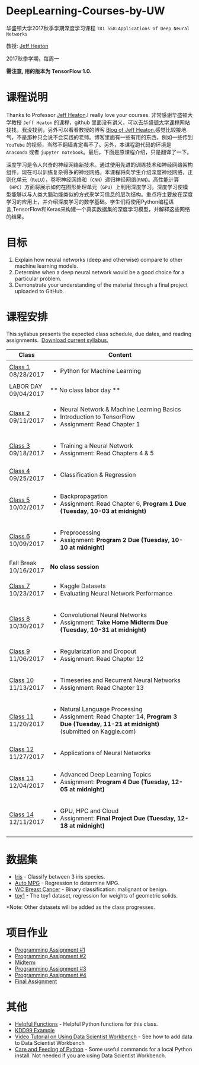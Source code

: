 # DeepLearning-Courses-by-UW
华盛顿大学2017秋季学期深度学习课程 `T81 558:Applications of Deep Neural Networks` 

教授: [Jeff Heaton](https://sites.wustl.edu/jeffheaton/)

2017秋季学期，每周一

**需注意, 用的版本为 TensorFlow 1.0.**

# 课程说明

Thanks to Professor [Jeff Heaton](https://sites.wustl.edu/jeffheaton/).I really love your courses.
非常感谢华盛顿大学教授 `Jeff Heaton` 的课程，github 里面没有讲义，可以去[华盛顿大学课程](https://sites.wustl.edu/jeffheaton/t81-558)网站找找，我没找到，另外可以看看教授的博客 [Blog of Jeff Heaton](http://www.heatonresearch.com/jeff/),感觉比较接地气，不是那种只会说不会实践的老师。博客里面有一些有用的东西，例如一些传到 `YouTube` 的视频，当然不翻墙肯定看不了。另外，本课程跑代码的环境是 `Anaconda` 或者 `jupyter notebook`。最后，下面是原课程介绍，只是翻译了一下。

深度学习是令人兴奋的神经网络新技术。通过使用先进的训练技术和神经网络架构组件，现在可以训练复杂得多的神经网络。本课程将向学生介绍深度神经网络，正则化单元（`ReLU`），卷积神经网络和（`CNN`）递归神经网络(`RNN`)。高性能计算（`HPC`）方面将展示如何在图形处理单元（`GPU`）上利用深度学习。深度学习使模型能够以与人类大脑功能类似的方式来学习信息的层次结构。重点将主要放在深度学习的应用上，并介绍深度学习的数学基础。学生们将使用Python编程语言,TensorFlow和Keras来构建一个真实数据集的深度学习模型，并解释这些网络的结果。

# 目标

1. Explain how neural networks (deep and otherwise) compare to other machine learning models. 
2. Determine when a deep neural network would be a good choice for a particular problem.
3. Demonstrate your understanding of the material through a final project uploaded to GitHub.

# 课程安排
This syllabus presents the expected class schedule, due dates, and reading assignments.  [Download current syllabus.](https://raw.githubusercontent.com/jeffheaton/t81_558_deep_learning/master/pdf/t81_558_spring2017_fall.pdf)

Class|Content
---|---
[Class 1](https://github.com/youngxiao/DeepLearning-Courses-by-UW/blob/master/t81_558_class1_intro_python.ipynb)<br>08/28/2017 | <ul><li>Python for Machine Learning</ul>
LABOR DAY<br>09/04/2017 | ** No class labor day **
[Class 2](https://github.com/youngxiao/DeepLearning-Courses-by-UW/blob/master/t81_558_class2_tensor_flow.ipynb)<br>09/11/2017 | <ul><li>Neural Network & Machine Learning Basics<li>Introduction to TensorFlow<li>Assignment: Read Chapter 1</ul>
[Class 3](https://github.com/youngxiao/DeepLearning-Courses-by-UW/blob/master/t81_558_class3_training.ipynb)<br>09/18/2017 | <ul><li>Training a Neural Network<li>Assignment: Read Chapters 4 & 5</ul>
[Class 4](https://github.com/youngxiao/DeepLearning-Courses-by-UW/blob/master/t81_558_class4_class_reg.ipynb)<br>09/25/2017 | <ul><li>Classification & Regression</ul>
[Class 5](https://github.com/youngxiao/DeepLearning-Courses-by-UW/blob/master/t81_558_class5_backpropagation.ipynb)<br>10/02/2017 | <ul><li>Backpropagation<li>Assignment: Read Chapter 6, <b>Program 1 Due (Tuesday, 10-03 at midnight)</b></ul>
[Class 6](https://github.com/youngxiao/DeepLearning-Courses-by-UW/blob/master/t81_558_class6_preprocessing.ipynb)<br>10/09/2017 | <ul><li>Preprocessing<li>Assignment: <b>Program 2 Due (Tuesday, 10-10 at midnight)</b></ul>
Fall Break<br>10/16/2017 | **No class session**
[Class 7](https://github.com/youngxiao/DeepLearning-Courses-by-UW/blob/master/t81_558_class7_kaggle.ipynb)<br>10/23/2017 | <ul><li>Kaggle Datasets<li>Evaluating Neural Network Performance</ul>
[Class 8](https://github.com/youngxiao/DeepLearning-Courses-by-UW/blob/master/t81_558_class8_cnn.ipynb)<br>10/30/2017 | <ul><li>Convolutional Neural Networks<li>Assignment: <b>Take Home Midterm Due (Tuesday, 10-31 at midnight)</b></ul>
[Class 9](https://github.com/youngxiao/DeepLearning-Courses-by-UW/blob/master/t81_558_class9_regularization.ipynb)<br>11/06/2017 | <ul><li>Regularization and Dropout<li>Assignment: Read Chapter 12</ul>
[Class 10](https://github.com/youngxiao/DeepLearning-Courses-by-UW/blob/master/t81_558_class10_lstm.ipynb)<br>11/13/2017 | <ul><li>Timeseries and Recurrent Neural Networks<li>Assignment: Read Chapter 13</ul>
[Class 11](https://github.com/youngxiao/DeepLearning-Courses-by-UW/blob/master/t81_558_class11_nlp.ipynb)<br>11/20/2017 | <ul><li>Natural Language Processing<li>Assignment: Read Chapter 14, <b>Program 3 Due (Tuesday, 11-21 at midnight)</b> (submitted on Kaggle.com)</b></ul>
[Class 12](https://github.com/youngxiao/DeepLearning-Courses-by-UW/blob/master/t81_558_class12_app.ipynb)<br>11/27/2017 | <ul><li>Applications of Neural Networks </ul>
[Class 13](https://github.com/youngxiao/DeepLearning-Courses-by-UW/blob/master/t81_558_class13_other.ipynb)<br>12/04/2017 | <ul><li>Advanced Deep Learning Topics<li>Assignment: <b>Program 4 Due (Tuesday, 12-05 at midnight)</b></ul>
[Class 14](https://github.com/youngxiao/DeepLearning-Courses-by-UW/blob/master/t81_558_class14_aws.ipynb)<br>12/11/2017 | <ul><li>GPU, HPC and Cloud<li>Assignment: <b>Final Project Due (Tuesday, 12-18 at midnight)</b></ul>

# 数据集

* [Iris](https://github.com/youngxiao/DeepLearning-Courses-by-UW/blob/master/datasets_iris.ipynb) - Classify between 3 iris species.
* [Auto MPG](https://github.com/youngxiao/DeepLearning-Courses-by-UW/blob/master/datasets_mpg.ipynb) - Regression to determine MPG.
* [WC Breast Cancer](https://github.com/youngxiao/DeepLearning-Courses-by-UW/blob/master/datasets_wcbc.ipynb) - Binary classification: malignant or benign.
* [toy1](https://github.com/youngxiao/DeepLearning-Courses-by-UW/blob/master/datasets_toy1.ipynb) - The toy1 dataset, regression for weights of geometric solids.

*Note: Other datasets will be added as the class progresses.

# 项目作业

* [Programming Assignment #1](https://raw.githubusercontent.com/jeffheaton/t81_558_deep_learning/master/pdf/t81_559_program_1.pdf)
* [Programming Assignment #2](https://raw.githubusercontent.com/jeffheaton/t81_558_deep_learning/master/pdf/t81_559_program_2.pdf)
* [Midterm](https://raw.githubusercontent.com/jeffheaton/t81_558_deep_learning/master/pdf/t81_559_midterm.pdf)
* [Programming Assignment #3](https://raw.githubusercontent.com/jeffheaton/t81_558_deep_learning/master/pdf/t81_559_program_3.pdf) 
* [Programming Assignment #4](https://raw.githubusercontent.com/jeffheaton/t81_558_deep_learning/master/pdf/t81_559_program_4.pdf)
* [Final Assignment](https://raw.githubusercontent.com/jeffheaton/t81_558_deep_learning/master/pdf/t81_559_project.pdf)

# 其他

* [Helpful Functions](https://github.com/youngxiao/DeepLearning-Courses-by-UW/blob/master/jeffs_helpful.ipynb) - Helpful Python functions for this class.
* [KDD99 Example](https://github.com/youngxiao/DeepLearning-Courses-by-UW/blob/master/tf_kdd99.ipynb)
* [Video Tutorial on Using Data Scientist Workbench](https://www.youtube.com/watch?v=9r6ZfZm9nmI) - See how to add data to Data Scientist Workbench 
* [Care and Feeding of Python](http://www.heatonresearch.com/content/python_care.html) - Some useful commands for a local Python install.  Not needed if you are using Data Scientist Workbench.
